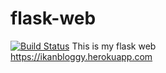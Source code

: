 # flask-web

[![Build Status](https://travis-ci.org/FishyHu/flask-web.svg?branch=master)](https://travis-ci.org/FishyHu/flask-web)
This is my flask web<br>
https://ikanbloggy.herokuapp.com